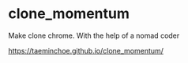 # clone_momentum
Make clone chrome. With the help of a nomad coder

https://taeminchoe.github.io/clone_momentum/
